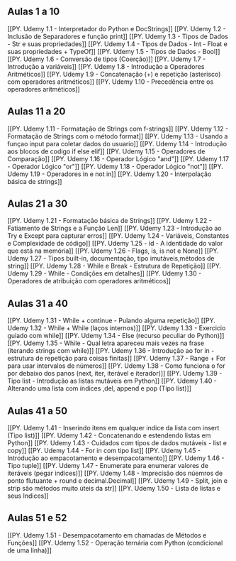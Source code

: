 ## Aulas 1 a 10
[[PY. Udemy 1.1 - Interpretador do Python e DocStrings]]
[[PY. Udemy 1.2 - Inclusão de Separadores e função print]]
[[PY. Udemy 1.3 - Tipos de Dados - Str e suas propriedades]]
[[PY. Udemy 1.4  - Tipos de Dados - Int - Float e suas propriedades + TypeOf]]
[[PY. Udemy 1.5 - Tipos de Dados - Bool]]
[[PY. Udemy 1.6 - Conversão de tipos (Coerção)]]
[[PY. Udemy 1.7 - Introdução a variáveis]]
[[PY. Udemy 1.8 - Introdução a Operadores Aritméticos]]
[[PY. Udemy 1.9 - Concatenação (+) e repetição (asterisco) com operadores aritméticos]]
[[PY. Udemy 1.10 - Precedência entre os operadores aritméticos]]
## Aulas 11 a 20
[[PY. Udemy 1.11 - Formatação de Strings com f-strings]]
[[PY. Udemy 1.12 - Formatação de Strings com o método format]]
[[PY. Udemy 1.13 - Usando a funçao input para coletar dados do usuario]]
[[PY. Udemy 1.14 - Introdução aos blocos de codigo if  else  elif]]
[[PY. Udemy 1.15 - Operadores de Comparação]]
[[PY. Udemy 1.16 - Operador Lógico "and"]]
[[PY. Udemy 1.17 - Operador Lógico "or"]]
[[PY. Udemy 1.18 - Operador Lógico "not"]]
[[PY. Udemy 1.19 - Operadores in e not in]]
[[PY. Udemy 1.20 - Interpolação básica de strings]]
## Aulas 21 a 30
[[PY. Udemy 1.21 - Formatação básica de Strings]]
[[PY. Udemy 1.22 - Fatiamento de Strings e a Função Len]]
[[PY. Udemy 1.23 - Introdução ao Try e Except para capturar erros]]
[[PY. Udemy 1.24 - Variáveis, Constantes e Complexidade de código]]
[[PY. Udemy 1.25 - id - A identidade do valor que está na memória]]
[[PY. Udemy 1.26 - Flags, is, is not e None]]
[[PY. Udemy 1.27 - Tipos built-in, documentação, tipo imutáveis,métodos de string]]
[[PY. Udemy 1.28 - While e Break - Estrutura de Repetição]]
[[PY. Udemy 1.29 - While - Condições em detalhes]]
[[PY. Udemy 1.30 - Operadores de atribuição com operadores aritméticos]]
## Aulas 31 a 40
[[PY. Udemy 1.31 - While + continue - Pulando alguma repetição]]
[[PY. Udemy 1.32 - While + While (laços internos)]]
[[PY. Udemy 1.33 - Exercicio guiado com while]]
[[PY. Udemy 1.34 - Else (recurso peculiar do Python)]]
[[PY. Udemy 1.35 - While - Qual letra apareceu mais vezes na frase (iterando strings com while)]]
[[PY. Udemy 1.36 - Introdução ao for  in - estrutura de repetição para coisas finitas]]
[[PY. Udemy 1.37 - Range + For para usar intervalos de números]]
[[PY. Udemy 1.38 - Como funciona o for por debaixo dos panos (next, iter, iterável e iterador)]]
[[PY. Udemy 1.39 - Tipo list - Introdução as listas mutáveis em Python]]
[[PY. Udemy 1.40 - Alterando uma lista com índices ,del, append e pop (Tipo list)]]
## Aulas 41 a 50
[[PY. Udemy 1.41 - Inserindo itens em qualquer indice da lista com insert (Tipo list)]]
[[PY. Udemy 1.42 - Concatenando e estendendo listas em Python]]
[[PY. Udemy 1.43 - Cuidados com tipos de dados mutáveis - list e copy]]
[[PY. Udemy 1.44 - For in com tipo list]]
[[PY. Udemy 1.45 - Introdução ao empacotamento e desempacotamento]]
[[PY. Udemy 1.46 - Tipo tuple]]
[[PY. Udemy 1.47 - Enumerate para enumerar valores de iteráveis (pegar indices)]]
[[PY. Udemy 1.48 - Imprecisão dos núemros de ponto flutuante + round e decimal.Decimal]]
[[PY. Udemy 1.49 - Split, join e strip são métodos muito úteis da str]]
[[PY. Udemy 1.50 - Lista de listas e seus Indices]]
## Aulas 51 e 52
[[PY. Udemy 1.51 - Desempacotamento em chamadas de Métodos e Funções]]
[[PY. Udemy 1.52 - Operação ternária com Python (condicional de uma linha)]]
